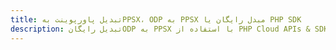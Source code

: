 ---title: تبدیل پاورپوینت بهPPSX، ODP به PPSX مبدل رایگان یا PHP SDKdescription: تبدیل رایگانODP به PPSX با استفاده از PHP Cloud APIs & SDK. همچنین اسناد Microsoft PowerPoint را در Cloud ایجاد، ویرایش و رندر کنید.---